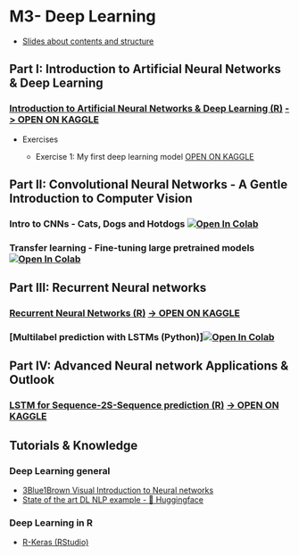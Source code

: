 # M3- Deep Learning

- [Slides about contents and structure](static/m3_structure.pdf)

## Part I: Introduction to Artificial Neural Networks & Deep Learning

### [Introduction to Artificial Neural Networks & Deep Learning (R)](https://raw.githack.com/SDS-AAU/M3-2019/master/notebooks/M3_1_Intro_ANN.html) [-> OPEN ON KAGGLE](https://www.kaggle.com/danielhain/sds-m3-1-introduction-to-neural-networks)

* Exercises

    * Exercise 1: My first deep learning model [OPEN ON KAGGLE](https://www.kaggle.com/danielhain/sds-m3-1-supervised-ml-exercise-1)

## Part II: Convolutional Neural Networks - A Gentle Introduction to Computer Vision

### Intro to CNNs - Cats, Dogs and Hotdogs [![Open In Colab](https://colab.research.google.com/assets/colab-badge.svg)](https://colab.research.google.com/github/SDS-AAU/M3-2019/blob/master/notebooks/CNN_intro.ipynb#&offline=true&sandboxMode=true)

### Transfer learning - Fine-tuning large pretrained models [![Open In Colab](https://colab.research.google.com/assets/colab-badge.svg)](https://colab.research.google.com/github/SDS-AAU/M3-2019/blob/master/notebooks/CNN_and_transfer_learning.ipynb#&offline=true&sandboxMode=true)

## Part III: Recurrent Neural networks

### [Recurrent Neural Networks (R)](https://raw.githack.com/SDS-AAU/M3-2019/master/notebooks/M3_5_Recurrent_NNs.html) [-> OPEN ON KAGGLE](https://www.kaggle.com/danielhain/sds-m3-5-recurrent-neural-networks)

### [Multilabel prediction with LSTMs (Python)][![Open In Colab](https://colab.research.google.com/assets/colab-badge.svg)](https://colab.research.google.com/github/SDS-AAU/M3-2019/blob/master/notebooks/Job_descrition_to_skills_multi_label_prediction_fun.ipynb#&offline=true&sandboxMode=true)

## Part IV: Advanced Neural network Applications & Outlook

### [LSTM for Sequence-2S-Sequence prediction (R)](https://raw.githack.com/SDS-AAU/M3-2019/master/notebooks/M3_9_seq2seq_LSTM.html) [-> OPEN ON KAGGLE](https://www.kaggle.com/danielhain/sds-m3-9-seq2seq-lstm)

 
## Tutorials & Knowledge

### Deep Learning general

 * [3Blue1Brown Visual Introduction to Neural networks]( https://www.youtube.com/playlist?list=PLZHQObOWTQDNU6R1_67000Dx_ZCJB-3pi)
 * [State of the art DL NLP example - :hugs: Huggingface](https://huggingface.co/)
 
### Deep Learning in R

* [R-Keras (RStudio)](https://keras.rstudio.com/)
